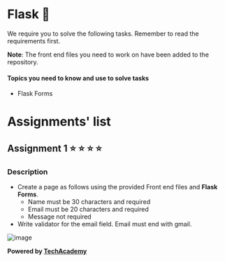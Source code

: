 # Flask :crystal_ball:

We require you to solve the following tasks. Remember to read the requirements first.

**Note**: The front end files you need to work on have been added to the repository.

#### Topics you need to know and use to solve tasks

* Flask Forms


# Assignments' list 

## Assignment 1   :star:  :star:  :star:  :star:

### Description

* Create a page as follows using the provided Front end files and **Flask Forms**. 
   - Name must be 30 characters and required
   - Email must be 20 characters and required 
   - Message not required
* Write validator for the email field. Email must end with gmail.

![image](https://i.ibb.co/VTxSb9h/screenshot-docs-google-com-2020-09-04-15-08-36.png)

**Powered by [TechAcademy](https://www.tech.edu.az/)**

